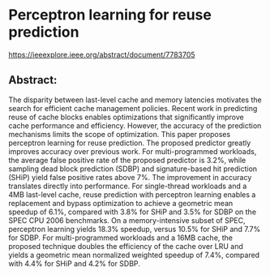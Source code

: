 # Perceptron learning for reuse prediction

https://ieeexplore.ieee.org/abstract/document/7783705

## Abstract:

The disparity between last-level cache and memory latencies motivates the search for efficient cache management policies. Recent work in predicting reuse of cache blocks enables optimizations that significantly improve cache performance and efficiency. However, the accuracy of the prediction mechanisms limits the scope of optimization. This paper proposes perceptron learning for reuse prediction. The proposed predictor greatly improves accuracy over previous work. For multi-programmed workloads, the average false positive rate of the proposed predictor is 3.2%, while sampling dead block prediction (SDBP) and signature-based hit prediction (SHiP) yield false positive rates above 7%. The improvement in accuracy translates directly into performance. For single-thread workloads and a 4MB last-level cache, reuse prediction with perceptron learning enables a replacement and bypass optimization to achieve a geometric mean speedup of 6.1%, compared with 3.8% for SHiP and 3.5% for SDBP on the SPEC CPU 2006 benchmarks. On a memory-intensive subset of SPEC, perceptron learning yields 18.3% speedup, versus 10.5% for SHiP and 7.7% for SDBP. For multi-programmed workloads and a 16MB cache, the proposed technique doubles the efficiency of the cache over LRU and yields a geometric mean normalized weighted speedup of 7.4%, compared with 4.4% for SHiP and 4.2% for SDBP.
